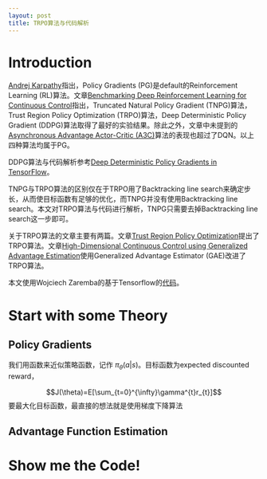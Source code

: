```yaml
---
layout: post
title: TRPO算法与代码解析
---
```


# Introduction
[Andrej Karpathy][Andrej Karpathy Blog]指出，Policy Gradients (PG)是default的Reinforcement Learning (RL)算法。文章[Benchmarking Deep Reinforcement Learning for Continuous Control][Benchmarking Article]指出，Truncated Natural Policy Gradient (TNPG)算法，Trust Region Policy Optimization (TRPO)算法，Deep Deterministic Policy Gradient (DDPG)算法取得了最好的实验结果。除此之外，文章中未提到的
[Asynchronous Advantage Actor-Critic (A3C)][A3C Artical]算法的表现也超过了DQN。以上四种算法均属于PG。

DDPG算法与代码解析参考[Deep Deterministic Policy Gradients in TensorFlow][DDPG Blog]。

TNPG与TRPO算法的区别仅在于TRPO用了Backtracking line search来确定步长，从而使目标函数有足够的优化，而TNPG并没有使用Backtracking line search。本文对TRPO算法与代码进行解析，TNPG只需要去掉Backtracking line search这一步即可。

关于TRPO算法的文章主要有两篇。文章[Trust Region Policy Optimization][TRPO Artical]提出了TRPO算法。文章[High-Dimensional Continuous Control using Generalized Advantage Estimation][TRPO GAE Artical]使用Generalized Advantage Estimator (GAE)改进了TRPO算法。

本文使用Wojciech Zaremba的基于Tensorflow的[代码][TRPO Code]。

# Start with some Theory

## Policy Gradients
我们用函数来近似策略函数，记作 $\pi_{\theta}(a|s)$。目标函数为expected discounted reward，

$$J(\theta)=E[\sum_{t=0}^{\infty}\gamma^{t}r_{t}]$$
要最大化目标函数，最直接的想法就是使用梯度下降算法


## Advantage Function Estimation


# Show me the Code!

















[Andrej Karpathy Blog]:http://karpathy.github.io/2016/05/31/rl/
[Benchmarking Article]:https://arxiv.org/abs/1604.06778
[A3C Artical]:https://arxiv.org/abs/1602.01783
[DDPG Blog]:http://pemami4911.github.io/blog/2016/08/21/ddpg-rl.html
[TRPO Artical]:https://arxiv.org/abs/1502.05477
[TRPO GAE Artical]:https://arxiv.org/abs/1506.02438
[TRPO Code]:https://github.com/wojzaremba/trpo
